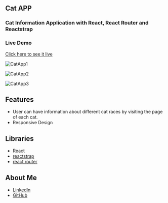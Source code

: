## Cat APP
### Cat Information Application with React, React Router and Reactstrap

### Live Demo
[Click here to see it live](https://mbeklevic.github.io/cat_app/)

![CatApp1](https://user-images.githubusercontent.com/113860249/212473890-fc6fdb3a-2cee-4639-816a-ceb51af87751.PNG)

![CatApp2](https://user-images.githubusercontent.com/113860249/212473897-86cb0f7e-f790-40fe-a107-cf54cb59c9d4.PNG)

![CatApp3](https://user-images.githubusercontent.com/113860249/212473903-bb1b7ac1-7225-47a0-bc2b-cf14a563639e.PNG)


## Features
- User can have information about different cat races by visiting the page of each cat.
- Responsive Design

## Libraries
- React
- [reactstrap](https://github.com/reactstrap/reactstrap)
- [react router](https://www.npmjs.com/package/react-router-dom)


## About Me
- [LinkedIn](https://linkedin.com/in/mustafabekleviç/)
- [GitHub](https://github.com/MBeklevic)
 
